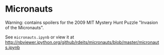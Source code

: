 # Micronauts

Warning: contains spoilers for the 2009 MIT Mystery Hunt Puzzle "Invasion
of the Micronauts". 

See `micronauts.ipynb` or view it at <http://nbviewer.ipython.org/github/rdeits/micronauts/blob/master/micronauts.ipynb>
